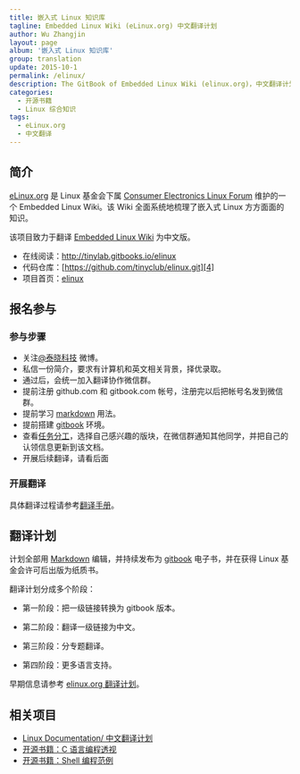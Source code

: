 ```yaml
---
title: 嵌入式 Linux 知识库
tagline: Embedded Linux Wiki (eLinux.org) 中文翻译计划
author: Wu Zhangjin
layout: page
album: '嵌入式 Linux 知识库'
group: translation
update: 2015-10-1
permalink: /elinux/
description: The GitBook of Embedded Linux Wiki (elinux.org)，中文翻译计划正在进行中。
categories:
  - 开源书籍
  - Linux 综合知识
tags:
  - eLinux.org
  - 中文翻译
---
```


## 简介

[eLinux.org][1] 是 Linux 基金会下属 [Consumer Electronics Linux Forum][2] 维护的一个 Embedded Linux Wiki。该 Wiki 全面系统地梳理了嵌入式 Linux 方方面面的知识。

该项目致力于翻译 [Embedded Linux Wiki][1] 为中文版。

  * 在线阅读：<http://tinylab.gitbooks.io/elinux>
  * 代码仓库：[https://github.com/tinyclub/elinux.git][4]
  * 项目首页：[elinux](/elinux/)

## 报名参与

### 参与步骤

  * 关注[@泰晓科技][5] 微博。
  * 私信一份简介，要求有计算机和英文相关背景，择优录取。
  * 通过后，会统一加入翻译协作微信群。
  * 提前注册 github.com 和 gitbook.com 帐号，注册完以后把帐号名发到微信群。
  * 提前学习 [markdown][6] 用法。
  * 提前搭建 [gitbook][7] 环境。
  * 查看[任务分工][8]，选择自己感兴趣的版块，在微信群通知其他同学，并把自己的认领信息更新到该文档。
  * 开展后续翻译，请看后面

### 开展翻译

具体翻译过程请参考[翻译手册][9]。

## 翻译计划

计划全部用 [Markdown][10] 编辑，并持续发布为 [gitbook][11] 电子书，并在获得 Linux 基金会许可后出版为纸质书。

翻译计划分成多个阶段：

  * 第一阶段：把一级链接转换为 gitbook 版本。

  * 第二阶段：翻译一级链接为中文。

  * 第三阶段：分专题翻译。

  * 第四阶段：更多语言支持。


早期信息请参考 [elinux.org 翻译计划][12]。

## 相关项目

  * [Linux Documentation/ 中文翻译计划][13]
  * [开源书籍：C 语言编程透视][14]
  * [开源书籍：Shell 编程范例][15]




 [1]: http://elinux.org
 [2]: http://www.celinuxforum.org/
 [4]: https://github.com/tinyclub/elinux
 [5]: http://weibo.com/tinylaborg
 [6]: http://help.gitbook.com/format/markdown.html
 [7]: /docker-quick-start-docker-gitbook-writing-a-book/
 [8]: http://tinylab.gitbooks.io/elinux/content/zh/doc/PLAN.html
 [9]: http://tinylab.gitbooks.io/elinux/content/zh/doc/index.html
 [10]: /start-posting-with-markdown/
 [11]: http://www.gitbook.com
 [12]: /elinux-org-translation-project/
 [13]: http://tinylab.gitbooks.io/linux-doc/
 [14]: http://tinylab.gitbooks.io/cbook/
 [15]: http://tinylab.gitbooks.io/shellbook/
